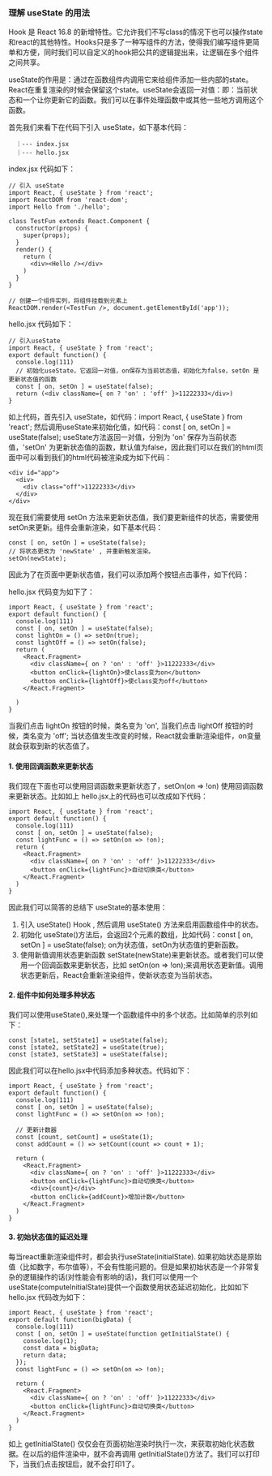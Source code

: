 ### 理解 useState 的用法

  Hook 是 React 16.8 的新增特性。它允许我们不写class的情况下也可以操作state和react的其他特性。Hooks只是多了一种写组件的方法，使得我们编写组件更简单和方便，同时我们可以自定义的hook把公共的逻辑提出来，让逻辑在多个组件之间共享。

  useState的作用是：通过在函数组件内调用它来给组件添加一些内部的state。React在重复渲染的时候会保留这个state。useState会返回一对值：即：当前状态和一个让你更新它的函数。我们可以在事件处理函数中或其他一些地方调用这个函数。

  首先我们来看下在代码下引入 useState，如下基本代码：
```
  ｜--- index.jsx
  ｜--- hello.jsx
```
  index.jsx 代码如下：
```
// 引入 useState
import React, { useState } from 'react';
import ReactDOM from 'react-dom';
import Hello from './hello';

class TestFun extends React.Component {
  constructor(props) {
    super(props);
  }
  render() {
    return (
      <div><Hello /></div>
    )
  }
}

// 创建一个组件实列，将组件挂载到元素上
ReactDOM.render(<TestFun />, document.getElementById('app'));
```
  hello.jsx 代码如下：
```
// 引入useState
import React, { useState } from 'react';
export default function() {
  console.log(111)
  // 初始化useState，它返回一对值，on保存为当前状态值，初始化为false，setOn 是更新状态值的函数
  const [ on, setOn ] = useState(false);
  return (<div className={ on ? 'on' : 'off' }>11222333</div>)
}
```
  如上代码，首先引入 useState，如代码：import React, { useState } from 'react'; 然后调用useState来初始化值，如代码：const [ on, setOn ] = useState(false); useState方法返回一对值，分别为 'on' 保存为当前状态值，'setOn' 为更新状态值的函数，默认值为false，因此我们可以在我们的html页面中可以看到我们的html代码被渲染成为如下代码：
```
<div id="app">
  <div>
    <div class="off">11222333</div>
  </div>
</div>
```
  现在我们需要使用 setOn 方法来更新状态值，我们要更新组件的状态，需要使用setOn来更新。组件会重新渲染，如下基本代码：
```
const [ on, setOn ] = useState(false);
// 将状态更改为 'newState' , 并重新触发渲染。
setOn(newState);
```
  因此为了在页面中更新状态值，我们可以添加两个按钮点击事件，如下代码：

  hello.jsx 代码变为如下了：
```
import React, { useState } from 'react';
export default function() {
  console.log(111)
  const [ on, setOn ] = useState(false);
  const lightOn = () => setOn(true);
  const lightOff = () => setOn(false);
  return (
    <React.Fragment>
      <div className={ on ? 'on' : 'off' }>11222333</div>
      <button onClick={lightOn}>使class变为on</button>
      <button onClick={lightOff}>使class变为off</button>
    </React.Fragment>
    
  )
}
```

  当我们点击 lightOn 按钮的时候，类名变为 'on', 当我们点击 lightOff 按钮的时候，类名变为 'off'; 当状态值发生改变的时候，React就会重新渲染组件，on变量就会获取到新的状态值了。

#### 1. 使用回调函数来更新状态

  我们现在下面也可以使用回调函数来更新状态了，setOn(on => !on) 使用回调函数来更新状态。比如如上 hello.jsx上的代码也可以改成如下代码：

```
import React, { useState } from 'react';
export default function() {
  console.log(111)
  const [ on, setOn ] = useState(false);
  const lightFunc = () => setOn(on => !on);
  return (
    <React.Fragment>
      <div className={ on ? 'on' : 'off' }>11222333</div>
      <button onClick={lightFunc}>自动切换类</button>
    </React.Fragment>
  )
}
```
  因此我们可以简答的总结下 useState的基本使用：
  1. 引入 useState() Hook , 然后调用 useState() 方法来启用函数组件中的状态。
  2. 初始化 useState()方法后，会返回2个元素的数组，比如代码：const [ on, setOn ] = useState(false); on为状态值，setOn为状态值的更新函数。
  3. 使用新值调用状态更新函数 setState(newState)来更新状态。或者我们可以使用一个回调函数来更新状态，比如 setOn(on => !on);来调用状态更新值。调用状态更新后，React会重新渲染组件，使新状态变为当前状态。

#### 2. 组件中如何处理多种状态

  我们可以使用useState(),来处理一个函数组件中的多个状态。比如简单的示列如下：

```
const [state1, setState1] = useState(false);
const [state2, setState2] = useState(true);
const [state3, setState3] = useState(false);
```
  因此我们可以在hello.jsx中代码添加多种状态。代码如下：
```
import React, { useState } from 'react';
export default function() {
  console.log(111)
  const [ on, setOn ] = useState(false);
  const lightFunc = () => setOn(on => !on);

  // 更新计数器
  const [count, setCount] = useState(1);
  const addCount = () => setCount(count => count + 1);
  
  return (
    <React.Fragment>
      <div className={ on ? 'on' : 'off' }>11222333</div>
      <button onClick={lightFunc}>自动切换类</button>
      <div>{count}</div>
      <button onClick={addCount}>增加计数</button>
    </React.Fragment>
  )
}
```

#### 3. 初始状态值的延迟处理

  每当react重新渲染组件时，都会执行useState(initialState). 如果初始状态是原始值（比如数字，布尔值等），不会有性能问题的。但是如果初始状态是一个非常复杂的逻辑操作的话(对性能会有影响的话)，我们可以使用一个 useState(computeInitialState)提供一个函数使用状态延迟初始化，比如如下 hello.jsx 代码改为如下：

```
import React, { useState } from 'react';
export default function(bigData) {
  console.log(111)
  const [ on, setOn ] = useState(function getInitialState() {
    console.log(1);
    const data = bigData;
    return data;
  });
  const lightFunc = () => setOn(on => !on);

  return (
    <React.Fragment>
      <div className={ on ? 'on' : 'off' }>11222333</div>
      <button onClick={lightFunc}>自动切换类</button>
    </React.Fragment>
  )
}
```

  如上 getInitialState() 仅仅会在页面初始渲染时执行一次，来获取初始化状态数据。在以后的组件渲染中，就不会再调用 getInitialState()方法了。我们可以打印下，当我们点击按钮后，就不会打印1了。
